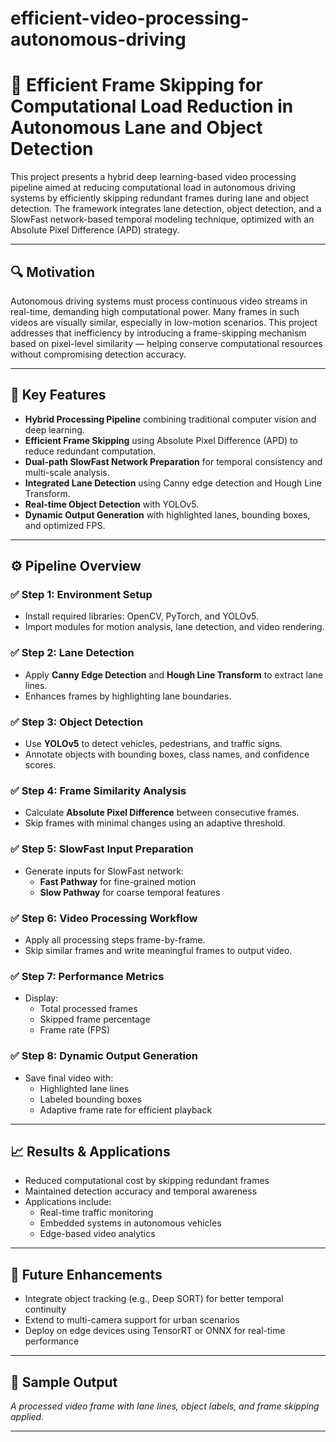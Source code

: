 # efficient-video-processing-autonomous-driving

# 🚗 Efficient Frame Skipping for Computational Load Reduction in Autonomous Lane and Object Detection

This project presents a hybrid deep learning-based video processing pipeline aimed at reducing computational load in autonomous driving systems by efficiently skipping redundant frames during lane and object detection. The framework integrates lane detection, object detection, and a SlowFast network-based temporal modeling technique, optimized with an Absolute Pixel Difference (APD) strategy.

---

## 🔍 Motivation

Autonomous driving systems must process continuous video streams in real-time, demanding high computational power. Many frames in such videos are visually similar, especially in low-motion scenarios. This project addresses that inefficiency by introducing a frame-skipping mechanism based on pixel-level similarity — helping conserve computational resources without compromising detection accuracy.

---

## 🧠 Key Features

- **Hybrid Processing Pipeline** combining traditional computer vision and deep learning.
- **Efficient Frame Skipping** using Absolute Pixel Difference (APD) to reduce redundant computation.
- **Dual-path SlowFast Network Preparation** for temporal consistency and multi-scale analysis.
- **Integrated Lane Detection** using Canny edge detection and Hough Line Transform.
- **Real-time Object Detection** with YOLOv5.
- **Dynamic Output Generation** with highlighted lanes, bounding boxes, and optimized FPS.

---

## ⚙️ Pipeline Overview

### ✅ Step 1: Environment Setup
- Install required libraries: OpenCV, PyTorch, and YOLOv5.
- Import modules for motion analysis, lane detection, and video rendering.

### ✅ Step 2: Lane Detection
- Apply **Canny Edge Detection** and **Hough Line Transform** to extract lane lines.
- Enhances frames by highlighting lane boundaries.

### ✅ Step 3: Object Detection
- Use **YOLOv5** to detect vehicles, pedestrians, and traffic signs.
- Annotate objects with bounding boxes, class names, and confidence scores.

### ✅ Step 4: Frame Similarity Analysis
- Calculate **Absolute Pixel Difference** between consecutive frames.
- Skip frames with minimal changes using an adaptive threshold.

### ✅ Step 5: SlowFast Input Preparation
- Generate inputs for SlowFast network:
  - **Fast Pathway** for fine-grained motion
  - **Slow Pathway** for coarse temporal features

### ✅ Step 6: Video Processing Workflow
- Apply all processing steps frame-by-frame.
- Skip similar frames and write meaningful frames to output video.

### ✅ Step 7: Performance Metrics
- Display:
  - Total processed frames
  - Skipped frame percentage
  - Frame rate (FPS)

### ✅ Step 8: Dynamic Output Generation
- Save final video with:
  - Highlighted lane lines
  - Labeled bounding boxes
  - Adaptive frame rate for efficient playback

---

## 📈 Results & Applications

- Reduced computational cost by skipping redundant frames
- Maintained detection accuracy and temporal awareness
- Applications include:
  - Real-time traffic monitoring
  - Embedded systems in autonomous vehicles
  - Edge-based video analytics

---

## 🏁 Future Enhancements

- Integrate object tracking (e.g., Deep SORT) for better temporal continuity
- Extend to multi-camera support for urban scenarios
- Deploy on edge devices using TensorRT or ONNX for real-time performance

---

## 📸 Sample Output


_A processed video frame with lane lines, object labels, and frame skipping applied._

---



